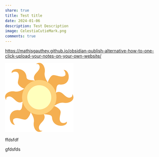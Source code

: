 ```yaml
---
share: true
title: Test title
date: 2024-01-06
description: Test Description
image: CelestiaCutieMark.png
comments: true
---
```


https://mathisgauthey.github.io/obsidian-publish-alternative-how-to-one-click-upload-your-notes-on-your-own-website/


![CelestiaCutieMark.png](../images/CelestiaCutieMark.png)

ffdsfdf

gfdsfds